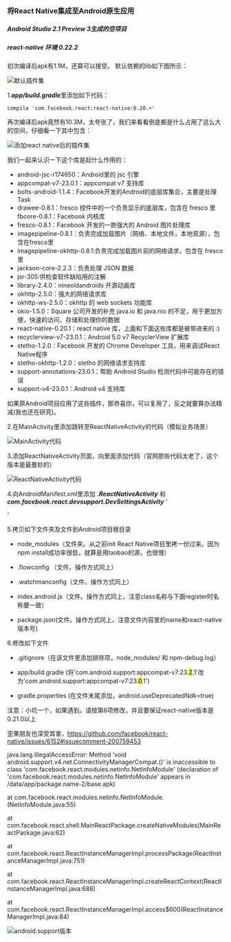### 将React Native集成至Android原生应用
##### Android Studio 2.1 Preview 3生成的空项目
##### react-native 环境 0.22.2

初次编译后apk有1.1M，还算可以接受。 默认依赖的lib如下图所示：


![默认插件集](https://raw.githubusercontent.com/Kennytian/embedded/master/screenshot/1.png)

1.***app/build.gradle***里添加如下代码：

    compile 'com.facebook.react:react-native:0.20.+'

再次编译后apk竟然有10.3M，太夸张了，我们来看看倒底都是什么占用了这么大的空间，仔细看一下其中包含：

![添加react native后的插件集](https://raw.githubusercontent.com/Kennytian/embedded/master/screenshot/2.png)

我们一起来认识一下这个库是起什么作用的：
* android-jsc-r174650：Android里的 jsc 引擎
* appcompat-v7-23.0.1：appcompat v7 支持库
* bolts-android-1.1.4：Facebook开发的Android的底层库集合，主要是处理 Task
* drawee-0.8.1：fresco 控件中的一个负责显示的底层库，包含在 fresco 里
fbcore-0.8.1：Facebook 内核库
* fresco-0.8.1：Facebook 开发的一款强大的 Android 图片处理库
* imagepipeline-0.8.1：负责完成加载图片（网络、本地文件，本地资源），包含在fresco里
* imagepipeline-okhttp-0.8.1:负责完成加载图片前的网络请求，包含在 fresco 里
* jackson-core-2.2.3：负责处理 JSON 数据
* jsr-305:供检查软件缺陷用的注解
* library-2.4.0：nineoldandroids 开源动画库
* okhttp-2.5.0：强大的网络请求库
* okhttp-ws-2.5.0：okhttp 的 web sockets 功能库
* okio-1.5.0：Square 公司开发的补充 java.io 和 java.nio 的不足，用于更加方便，快速的访问、存储和处理你的数据
* react-native-0.20.1：react native 库，上面和下面这些库都是被带进来的 :)
* recyclerview-v7-23.0.1：Android 5.0 v7 RecyclerView 扩展库
* stetho-1.2.0：Facebook 开发的 Chrome Developer 工具，用来调试React Native程序
* stetho-okhttp-1.2.0：stetho 的网络请求支持库
* support-annotations-23.0.1：帮助 Android Studio 检测代码中可能存在的错误
* support-v4-23.0.1：Android v4 支持库

如果原Android项目应用了这些插件，那恭喜你，可以复用了，反之就要算办法精减(我也还在研究)。

2.在MainActivity里添加跳转至ReactNativeActivity的代码（模拟业务场景）

![MainActivity代码](https://raw.githubusercontent.com/Kennytian/embedded/master/screenshot/3.png)

3.添加ReactNativeActivity页面，向里面添加代码（官网那些代码太老了，这个版本是最曼妙的）

![ReactNativeActivity代码](https://raw.githubusercontent.com/Kennytian/embedded/master/screenshot/4.png)

4.向AndroidManifest.xml里添加 ***.ReactNativeActivity*** 和  ***com.facebook.react.devsupport.DevSettingsActivity***
'
<activity android:name=".ReactNativeActivity"
    android:configChanges="keyboard|keyboardHidden|orientation|screenSize" />

<activity android:name="com.facebook.react.devsupport.DevSettingsActivity" /> '

5.拷贝如下文件夹及文件到Android项目根目录

* node_modules（文件夹。从之前init React Native项目里拷一份过来。因为npm install成功率很低，就算是用taobao的源，也很慢）

* .flowconfig （文件。操作方式同上）

* .watchmanconfig（文件。操作方式同上）

* index.android.js（文件。操作方式同上，注意class名称与下面register时名称要一致）

* package.json(文件。操作方式同上，注意文件内容里的name和react-native版本号)

6.修改如下文件

* .gitignore（在该文件里添加排除项，node_modules/ 和 npm-debug.log）

* app/build.gradle (将'com.android.support:appcompat-v7:23.<mark>2</mark>.1'改为'com.android.support:appcompat-v7:23.<mark>0</mark>.1')

* gradle.properties (在文件末尾添加，android.useDeprecatedNdk=true)

注意：小坑一个，如果遇到。请按第6项修改，并且要保证react-native版本是0.21.0以上

歪果朋友也深受其害，https://github.com/facebook/react-native/issues/6152#issuecomment-200759453

java.lang.IllegalAccessError: Method 'void android.support.v4.net.ConnectivityManagerCompat.<init>()' is inaccessible to class 'com.facebook.react.modules.netinfo.NetInfoModule' (declaration of 'com.facebook.react.modules.netinfo.NetInfoModule' appears in /data/app/package.name-2/base.apk)

at com.facebook.react.modules.netinfo.NetInfoModule.<init>(NetInfoModule.java:55)

at com.facebook.react.shell.MainReactPackage.createNativeModules(MainReactPackage.java:62)

at com.facebook.react.ReactInstanceManagerImpl.processPackage(ReactInstanceManagerImpl.java:751)

at com.facebook.react.ReactInstanceManagerImpl.createReactContext(ReactInstanceManagerImpl.java:688)

at com.facebook.react.ReactInstanceManagerImpl.access$600(ReactInstanceManagerImpl.java:84)

![android.support版本](https://raw.githubusercontent.com/Kennytian/embedded/master/screenshot/9.png)

